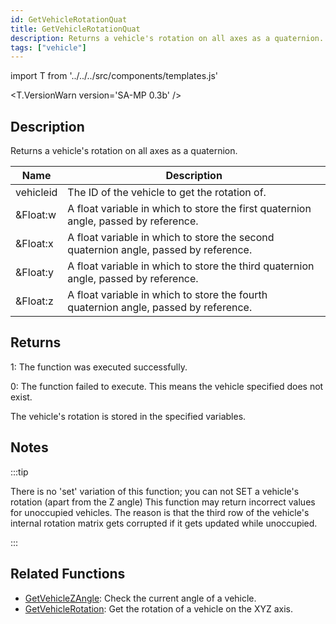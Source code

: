 ```yaml
---
id: GetVehicleRotationQuat
title: GetVehicleRotationQuat
description: Returns a vehicle's rotation on all axes as a quaternion.
tags: ["vehicle"]
---
```


import T from '../../../src/components/templates.js'

<T.VersionWarn version='SA-MP 0.3b' />

## Description

Returns a vehicle's rotation on all axes as a quaternion.

| Name      | Description                                                                          |
| --------- | ------------------------------------------------------------------------------------ |
| vehicleid | The ID of the vehicle to get the rotation of.                                        |
| &Float:w  | A float variable in which to store the first quaternion angle, passed by reference.  |
| &Float:x  | A float variable in which to store the second quaternion angle, passed by reference. |
| &Float:y  | A float variable in which to store the third quaternion angle, passed by reference.  |
| &Float:z  | A float variable in which to store the fourth quaternion angle, passed by reference. |

## Returns

1: The function was executed successfully.

0: The function failed to execute. This means the vehicle specified does not exist.

The vehicle's rotation is stored in the specified variables.

## Notes

:::tip

There is no 'set' variation of this function; you can not SET a vehicle's rotation (apart from the Z angle) This function may return incorrect values for unoccupied vehicles. The reason is that the third row of the vehicle's internal rotation matrix gets corrupted if it gets updated while unoccupied.

:::

## Related Functions

- [GetVehicleZAngle](GetVehicleZAngle.md): Check the current angle of a vehicle.
- [GetVehicleRotation](GetVehicleRotation.md): Get the rotation of a vehicle on the XYZ axis.
